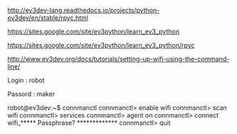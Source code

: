 
http://ev3dev-lang.readthedocs.io/projects/python-ev3dev/en/stable/rpyc.html


https://sites.google.com/site/ev3python/learn_ev3_python


https://sites.google.com/site/ev3python/learn_ev3_python/rpyc

http://www.ev3dev.org/docs/tutorials/setting-up-wifi-using-the-command-line/





Login : robot

Passord : maker




robot@ev3dev:~$ connmanctl
connmanctl> enable wifi
connmanctl> scan wifi
connmanctl> services
connmanctl> agent on
connmanctl> connect wifi_*****
Passphrase? *************
connmanctl> quit


